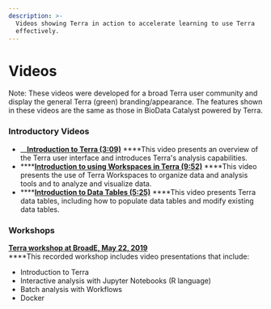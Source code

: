 ```yaml
---
description: >-
  Videos showing Terra in action to accelerate learning to use Terra
  effectively.
---
```


# Videos



Note: These videos were developed for a broad Terra user community and display the general Terra \(green\) branding/appearance. The features shown in these videos are the same as those in BioData Catalyst powered by Terra.

### Introductory Videos

*  __[**Introduction to Terra \(3:09\)**](https://www.youtube.com/watch?v=3rH86vcAqK8) ****This video presents an overview of the Terra user interface and introduces Terra's analysis capabilities.
* \*\*\*\*[**Introduction to using Workspaces in Terra \(9:52\)**](https://www.youtube.com/watch?v=ONc1Wf7rEuw) ****This video presents the use of Terra Workspaces to organize data and analysis tools and to analyze and visualize data.
* \*\*\*\*[**Introduction to Data Tables \(5:25\)**](https://www.youtube.com/watch?v=IeLywroCNNA) ****This video presents Terra data tables, including how to populate data tables and modify existing data tables.

### Workshops

[**Terra workshop at BroadE, May 22, 2019**](https://support.terra.bio/hc/en-us/articles/360028444332-Terra-workshop-at-BroadE-May-22-2019)  
****This recorded workshop includes video presentations that include:

* Introduction to Terra
* Interactive analysis with Jupyter Notebooks \(R language\)
* Batch analysis with Workflows
* Docker



